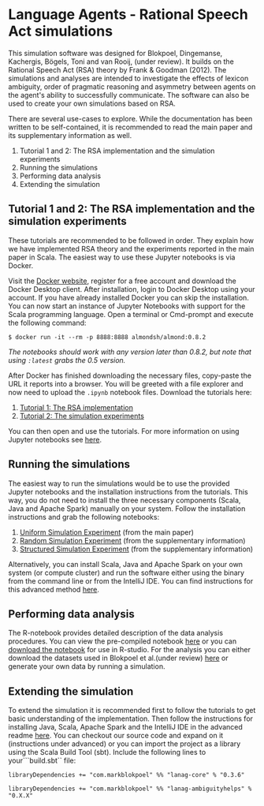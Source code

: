 # Language Agents - Rational Speech Act simulations

This simulation software was designed for Blokpoel, Dingemanse, Kachergis, Bögels, Toni and van Rooij, (under review).
It builds on the Rational Speech Act (RSA) theory by Frank & Goodman (2012). The simulations and
analyses are intended to investigate the effects of lexicon ambiguity, order of pragmatic reasoning and asymmetry
between agents on the agent's ability to successfully communicate. The software can also be used to create your own
simulations based on RSA.

There are several use-cases to explore. While the documentation has been written to be self-contained, it is
recommended to read the main paper and its supplementary information as well.

1. Tutorial 1 and 2: The RSA implementation and the simulation experiments
1. Running the simulations
1. Performing data analysis
1. Extending the simulation 

 ## Tutorial 1 and 2: The RSA implementation and the simulation experiments 
 These tutorials are recommended to be followed in order. They explain how we have implemented RSA theory and
 the experiments reported in the main paper in Scala. The easiest way to use these Jupyter notebooks is via Docker.
 
 Visit the [Docker website](https://www.docker.com/get-started), register for a free account and download the Docker
 Desktop client. After installation, login to Docker Desktop using your account. If you have already installed Docker
 you can skip the installation. You can now start an instance of Jupyter Notebooks with support for the Scala
 programming language. Open a terminal or Cmd-prompt and execute the following command:
 
 ```$ docker run -it --rm -p 8888:8888 almondsh/almond:0.8.2```
  
_The notebooks should work with any version later than 0.8.2, but note that using ```:latest``` grabs the 0.5 version._

After Docker has finished downloading the necessary files, copy-paste the URL it reports into a browser. You will be
greeted with a file explorer and now need to upload the ```.ipynb``` notebook files. Download the tutorials here:

1. [Tutorial 1: The RSA implementation](./notebooks/rsa-tutorial-part1.ipynb)
1. [Tutorial 2: The simulation experiments](./notebooks/rsa-tutorial-part2.ipynb)

You can then open and use the tutorials. For more information on using Jupyter notebooks see
[here](https://jupyter-notebook.readthedocs.io/en/stable/).

## Running the simulations
The easiest way to run the simulations would be to use the provided Jupyter notebooks and the installation instructions
from the tutorials. This way, you do not need to install the three necessary components (Scala, Java and Apache Spark)
manually on your system. Follow the installation instructions and grab the following notebooks:

1. [Uniform Simulation Experiment](./notebooks/uniform-experiment.ipynb) (from the main paper)
1. [Random Simulation Experiment](./notebooks/random-experiment.ipynb) (from the supplementary information)
1. [Structured Simulation Experiment](./notebooks/structured-experiment.ipynb) (from the supplementary information)

Alternatively, you can install Scala, Java and Apache Spark on your own system (or compute cluster) and run the
software either using the binary from the command line or from the IntelliJ IDE. You can find instructions for this
advanced method [here](./documentation/ADVANCED.md).

## Performing data analysis
The R-notebook provides detailed description of the data analysis procedures. You can view the pre-compiled notebook
[here](https://htmlpreview.github.io/?https://github.com/markblokpoel/lanag-ambiguityhelps/blob/master/src/main/r/analysis-rnotebook-final.html)
or you can [download the notebook](./src/main/r/analysis-rnotebook.Rmd) for use in R-studio. For the analysis you can
either download the datasets used in Blokpoel et al.(under review) [here](./datasets) or generate your own data by
running a simulation.

## Extending the simulation
To extend the simulation it is recommended first to follow the tutorials to get basic understanding of the
implementation. Then follow the instructions for installing Java, Scala, Apache Spark and the IntelliJ IDE in the
advanced readme [here](./documentation/ADVANCED.md). You can checkout our source code and expand on it (instructions
under advanced) or you can import the project as a library using the Scala Build Tool (sbt). Include the following
lines to your```build.sbt`` file:

```
libraryDependencies += "com.markblokpoel" %% "lanag-core" % "0.3.6"

libraryDependencies += "com.markblokpoel" %% "lanag-ambiguityhelps" % "0.X.X"

```